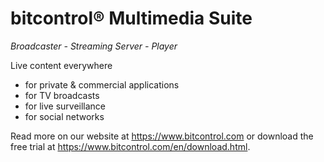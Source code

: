 bitcontrol® Multimedia Suite
============================

*Broadcaster - Streaming Server - Player*

Live content everywhere

  - for private & commercial applications
  - for TV broadcasts
  - for live surveillance
  - for social networks

Read more on our website at https://www.bitcontrol.com or download the free trial at https://www.bitcontrol.com/en/download.html.
